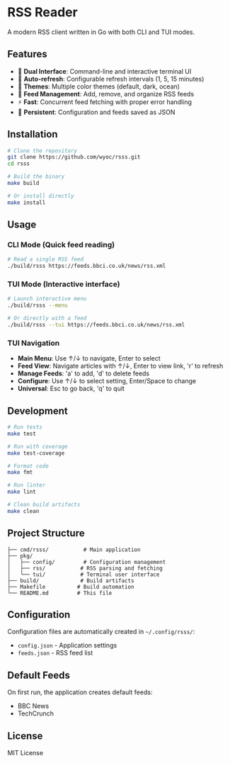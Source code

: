 # RSS Reader

A modern RSS client written in Go with both CLI and TUI modes.

## Features

- 📰 **Dual Interface**: Command-line and interactive terminal UI
- 🔄 **Auto-refresh**: Configurable refresh intervals (1, 5, 15 minutes)
- 🎨 **Themes**: Multiple color themes (default, dark, ocean)
- 📱 **Feed Management**: Add, remove, and organize RSS feeds
- ⚡ **Fast**: Concurrent feed fetching with proper error handling
- 💾 **Persistent**: Configuration and feeds saved as JSON

## Installation

```bash
# Clone the repository
git clone https://github.com/wyoc/rsss.git
cd rsss

# Build the binary
make build

# Or install directly
make install
```

## Usage

### CLI Mode (Quick feed reading)

```bash
# Read a single RSS feed
./build/rsss https://feeds.bbci.co.uk/news/rss.xml
```

### TUI Mode (Interactive interface)

```bash
# Launch interactive menu
./build/rsss --menu

# Or directly with a feed
./build/rsss --tui https://feeds.bbci.co.uk/news/rss.xml
```

### TUI Navigation

- **Main Menu**: Use ↑/↓ to navigate, Enter to select
- **Feed View**: Navigate articles with ↑/↓, Enter to view link, 'r' to refresh
- **Manage Feeds**: 'a' to add, 'd' to delete feeds
- **Configure**: Use ↑/↓ to select setting, Enter/Space to change
- **Universal**: Esc to go back, 'q' to quit

## Development

```bash
# Run tests
make test

# Run with coverage
make test-coverage

# Format code
make fmt

# Run linter
make lint

# Clean build artifacts
make clean
```

## Project Structure

```
├── cmd/rsss/           # Main application
├── pkg/
│   ├── config/         # Configuration management
│   ├── rss/           # RSS parsing and fetching
│   └── tui/           # Terminal user interface
├── build/             # Build artifacts
├── Makefile          # Build automation
└── README.md         # This file
```

## Configuration

Configuration files are automatically created in `~/.config/rsss/`:

- `config.json` - Application settings
- `feeds.json` - RSS feed list

## Default Feeds

On first run, the application creates default feeds:
- BBC News
- TechCrunch

## License

MIT License